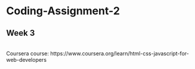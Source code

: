 # Coding-Assignment-2

## Week 3

<br>
Coursera course: https://www.coursera.org/learn/html-css-javascript-for-web-developers
